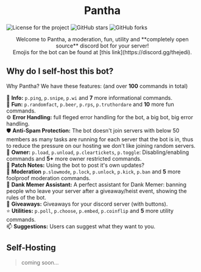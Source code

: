 <h1 style="text-align: center;"> Pantha </h1>
<a href="https://github.com/nigamanthsrivatsan/Pantha/blob/main/LICENSE"><img style="display: inline-block;" alt="License for the project" src="https://img.shields.io/github/license/nigamanthsrivatsan/Pantha?style=for-the-badge"></a>
<a href="https://github.com/nigamanthsrivatsan/Pantha/stargazers"><img style="display: inline-block;" alt="GitHub stars" src="https://img.shields.io/github/stars/nigamanthsrivatsan/Pantha?style=for-the-badge"></a> 
<img style="display: inline-block;" alt="GitHub forks" src="https://img.shields.io/github/forks/nigamanthsrivatsan/Pantha?style=for-the-badge">

<p style="text-align: center;"> Welcome to Pantha, a moderation, fun, utility and **completely open source** discord bot for your server! <br>
Emojis for the bot can be found at [this link](https://discord.gg/thejedi). </p>

## Why do I self-host this bot?

Why Pantha? We have these features: (and over **100** commands in total)

📑 **Info:** `p.ping`, `p.snipe`, `p.wi` and **7** more informational commands. <br>
🎈 **Fun:** `p.randomfact`, `p.beer`, `p.rps`, `p.truthordare` and **10** more fun commands.  <br> 
⚙️ **Error Handling:** full fleged error handling for the bot, a big bot, big error handling. <br>
🛡️ **Anti-Spam Protection:** The bot doesn't join servers with below 50 members as many tasks are running for each server that the bot is in, thus to reduce the pressure on our hosting we don't like joining random servers.  <br> 
👑 **Owner:** `p.load`, `p.unload`, `p.cleartickets`, `p.toggle`: Disabling/enabling commands and **5+** more owner restricted commands. <br> 
📝 **Patch Notes:** Using the bot to post it's own updates? <br>
🔨 **Moderation** `p.slowmode`, `p.lock`, `p.unlock`, `p.kick`, `p.ban` and **5** more foolproof moderation commands. <br> 
🐸 **Dank Memer Assistant:** A perfect assistant for Dank Memer: banning people who leave your server after a giveaway/heist event, showing the rules of the bot.  <br> 
🎉 **Giveaways:** Giveaways for your discord server (with buttons). <br> 
⭐ **Utilities:** `p.poll`, `p.choose`, `p.embed`, `p.coinflip` and **5** more utility commands. <br>
📫 **Suggestions:** Users can suggest what they want to you.  <br>

## Self-Hosting

> coming soon...
